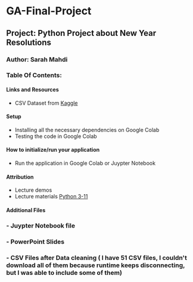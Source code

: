 # GA-Final-Project


## Project: Python Project about New Year Resolutions

### Author: Sarah Mahdi

### Table Of Contents:

#### Links and Resources

- CSV Dataset from [Kaggle]( https://www.kaggle.com/datasets/ankit1743/new-year-resolutions-dataset/data)

#### Setup
- Installing all the necessary dependencies on Google Colab
- Testing the code in Google Colab

#### How to initialize/run your application

- Run the application in Google Colab or Juypter Notebook

#### Attribution

- Lecture demos 
- Lecture materials [Python 3-11](https://git.generalassemb.ly/python-311/python-311-core)

#### Additional Files 

### - Juypter Notebook file 

### - PowerPoint Slides

### - CSV Files after Data cleaning ( I have 51 CSV files, I couldn't download all of them because runtime keeps disconnecting, but I was able to include some of them)

